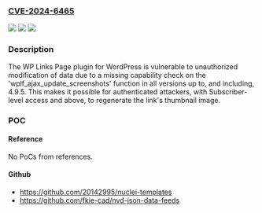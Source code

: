 ### [CVE-2024-6465](https://cve.mitre.org/cgi-bin/cvename.cgi?name=CVE-2024-6465)
![](https://img.shields.io/static/v1?label=Product&message=WP%20Links%20Page&color=blue)
![](https://img.shields.io/static/v1?label=Version&message=*%3C%3D%204.9.5%20&color=brighgreen)
![](https://img.shields.io/static/v1?label=Vulnerability&message=CWE-862%20Missing%20Authorization&color=brighgreen)

### Description

The WP Links Page plugin for WordPress is vulnerable to unauthorized modification of data due to a missing capability check on the 'wplf_ajax_update_screenshots' function in all versions up to, and including, 4.9.5. This makes it possible for authenticated attackers, with Subscriber-level access and above, to regenerate the link's thumbnail image.

### POC

#### Reference
No PoCs from references.

#### Github
- https://github.com/20142995/nuclei-templates
- https://github.com/fkie-cad/nvd-json-data-feeds


